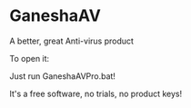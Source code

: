 # GaneshaAV
A better, great Anti-virus product

To open it:

Just run GaneshaAVPro.bat!

It's a free software, no trials, no product keys!

